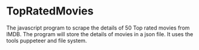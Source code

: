 # TopRatedMovies

The javascript program to scrape the details of 50 Top rated movies from IMDB.
The program will store the details of movies in a json file.
It uses the tools puppeteer and file system.
